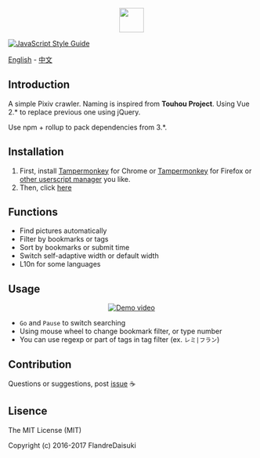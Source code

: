 <p align="center"><a href="https://github.com/FlandreDaisuki/Patchouli" target="_blank"><img width="50"src="https://i.imgur.com/VwoYc5w.png"></a></p>

[![JavaScript Style Guide](https://img.shields.io/badge/code_style-standard-brightgreen.svg)](https://standardjs.com)

[English](./README.en.md) - [中文](./README.md)

## Introduction

A simple Pixiv crawler. Naming is inspired from **Touhou Project**. Using Vue 2.* to replace previous one using jQuery.

Use npm + rollup to pack dependencies from 3.*.


## Installation
1. First, install [Tampermonkey](https://chrome.google.com/webstore/detail/tampermonkey/dhdgffkkebhmkfjojejmpbldmpobfkfo) for Chrome or [Tampermonkey](https://addons.mozilla.org/zh-TW/firefox/addon/tampermonkey/) for Firefox or [other userscript manager](https://greasyfork.org/help/installing-user-scripts) you like.
2. Then, click [here](https://rawgit.com/FlandreDaisuki/Patchouli/master/dist/patchouli.user.js)

## Functions
- Find pictures automatically
- Filter by bookmarks or tags
- Sort by bookmarks or submit time
- Switch self-adaptive width or default width
- L10n for some languages

## Usage

<p align="center">
    <a href="https://www.youtube.com/watch?v=SbguITWTW0Y" target="_blank">
        <img src="https://img.youtube.com/vi/SbguITWTW0Y/0.jpg" alt="Demo video"/>
    </a>
</p>

- `Go` and `Pause` to switch searching
- Using mouse wheel to change bookmark filter, or type number
- You can use regexp or part of tags in tag filter (ex. `レミ|フラン`)

## Contribution
Questions or suggestions, post [issue](https://github.com/FlandreDaisuki/Patchouli/issues) :coffee:

## Lisence
The MIT License (MIT)

Copyright (c) 2016-2017 FlandreDaisuki
